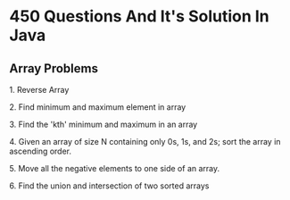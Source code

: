 # 450 Questions And It's Solution In Java

<h2>Array Problems</h2>
<p>1. Reverse Array</p>
<p>2. Find minimum and maximum element in array</p>
<p>3. Find the 'kth' minimum and maximum in an array</p>
<p>4. Given an array of size N containing only 0s, 1s, and 2s; sort the array in ascending order.</p>
<p>5. Move all the negative elements to one side of an array.</p>
<p>6. Find the union and intersection of two sorted arrays</p>
